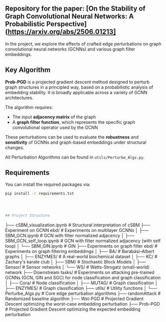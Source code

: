 ## Repository for the paper: [On the Stability of Graph Convolutional Neural Networks: A Probabilistic Perspective](https://arxiv.org/abs/2506.01213]

In the project, we explore the effects of crafted edge perturbations on graph convolutional neural networks (GCNNs) and various graph filter embeddings.

## Key Algorithm

**Prob-PGD** is a projected gradient descent method designed to perturb graph structures in a principled way, based on a probabilistic analysis of embedding stability. It is broadly applicable across a variety of GCNN architectures.

The algorithm requires:
- The input **adjacency matrix** of the graph
- A **graph filter function**, which represents the specific graph convolutional operator used by the GCNN

These perturbations can be used to evaluate the **robustness** and **sensitivity** of GCNNs and graph-based embeddings under structural changes.

All Perturbation Algorithms can be found in `utils/Perturbe_Algs.py`.

## Requirements

You can install the required packages via:

```bash
pip install -r requirements.txt




## Project Structure
```
├── cSBM_visualization.ipynb              # Structural interpretation of cSBM 
├── Experiment on GCNN ebd/               # Experiments on multilayer GCNNs
│   ├── SBM_GCN.ipynb                     # GCN with filter normalized adjacency
│   ├── SBM_GCN_self_loop.ipynb           # GCN with filter normalized adjacency (with self loop)
│   └── SBM_GIN.ipynb                     # GIN
├── Experiments on graph filter ebd/      # Experiments on graph filtering embeddings
│   ├── BA/                               # Barabási–Albert graphs
│   ├── ENZYMES/                          # A real-world biochemical dataset
│   ├── KC/                               # Zachary's karate club
│   ├── SBM/                              # Stochastic Block Models
│   ├── Sensor/                           # Sensor networks
│   └── WS/                               # Watts-Strogatz (small-world) network
├── Downstream tasks/                     # Experiments on attacking pre-trained GCNNs (GCN, GIN and SGC) for node classification and graph classification
│   ├── Cora/                             # Node classification
│   ├── MUTAG/                            # Graph classification
│   ├── ENZYMES/                          # Graph classification
├── utils/                                # Utility functions
│   └── Perturbe_Algs.py                  # Core edge perturbation algorithms
        ├── randomAttack                  # Randomized baseline algorithm
        ├── Wst-PGD                       # Projected Gradient Descent optimizing the worst-case embedding perturbation 
        ├── Prob-PGD                      # Projected Gradient Descent optimizing the expected embedding perturbation 
        
```


